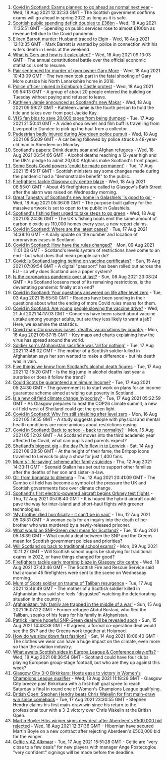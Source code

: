 1. [Covid in Scotland: Exams planned to go ahead as normal next year](https://www.bbc.co.uk/news/uk-scotland-58254324) - Wed, 18 Aug 2021 12:32:33 GMT - The Scottish government confirms exams will go ahead in spring 2022 as long as it is safe.
2. [Scottish public spending deficit doubles to £36bn](https://www.bbc.co.uk/news/uk-scotland-58256028) - Wed, 18 Aug 2021 11:35:51 GMT - Spending on public services rose to almost £100bn as revenue fell due to the Covid pandemic.
3. [Eileen Barrott murder: Husband traced to Elgin](https://www.bbc.co.uk/news/uk-england-leeds-58254147) - Wed, 18 Aug 2021 12:10:35 GMT - Mark Barrott is wanted by police in connection with his wife's death in Leeds at the weekend.
4. [What is Gers and how is it calculated?](https://www.bbc.co.uk/news/uk-scotland-45271076) - Wed, 18 Aug 2021 09:13:03 GMT - The annual constitutional battle over the official economic statistics is set to resume.
5. [Pair sentenced for murder of gym owner Gary More](https://www.bbc.co.uk/news/uk-scotland-glasgow-west-58256654) - Wed, 18 Aug 2021 10:43:09 GMT - The two men took part in the fatal shooting of Gary More outside his North Lanarkshire home in 2018.
6. [Police officer injured in Edinburgh Castle protest](https://www.bbc.co.uk/news/uk-scotland-edinburgh-east-fife-58254322) - Wed, 18 Aug 2021 09:54:13 GMT - A group of about 20 people entered the building on Tuesday without paying and refused to leave.
7. [Kathleen Jamie announced as Scotland's new Makar](https://www.bbc.co.uk/news/uk-scotland-58256647) - Wed, 18 Aug 2021 09:59:27 GMT - Kathleen Jamie is the fourth person to hold the title and takes over from poet Jackie Kay.
8. [VHS fan bids to save 20,000 tapes from being dumped](https://www.bbc.co.uk/news/uk-scotland-tayside-central-58249498) - Tue, 17 Aug 2021 21:50:41 GMT - A video shop owner and film buff is travelling from Liverpool to Dundee to pick up the haul from a collector.
9. [Pedestrian badly injured during Aberdeen police pursuit](https://www.bbc.co.uk/news/uk-scotland-north-east-orkney-shetland-58245341) - Wed, 18 Aug 2021 08:56:09 GMT - A car being followed by police struck a 48-year-old man in Aberdeen on Monday.
10. [Scotland's papers: Drink deaths soar and Afghan refugees](https://www.bbc.co.uk/news/uk-scotland-58252487) - Wed, 18 Aug 2021 06:54:05 GMT - Alcohol deaths reaching a 12-year high and the UK's pledge to admit 20,000 Afghans make Scotland's front pages.
11. [Some Scots Covid powers 'could be made permanent'](https://www.bbc.co.uk/news/uk-scotland-scotland-politics-58244323) - Tue, 17 Aug 2021 15:45:17 GMT - Scottish ministers say some changes made during the pandemic had a "demonstrable benefit" to the public.
12. [Firefighters tackle Glasgow city centre blaze](https://www.bbc.co.uk/news/uk-scotland-glasgow-west-58254321) - Wed, 18 Aug 2021 06:55:01 GMT - About 45 firefighters are called to Glasgow's Bath Street after the alarm was raised on Wednesday morning.
13. [Great Tapestry of Scotland's new home in Galashiels 'is good to go'](https://www.bbc.co.uk/news/uk-scotland-south-scotland-58243138) - Wed, 18 Aug 2021 05:36:09 GMT - The purpose-built gallery for the massive artwork is set to open to the public in Galashiels.
14. [Scotland's fishing fleet urged to take steps to go green](https://www.bbc.co.uk/news/uk-scotland-58246143) - Wed, 18 Aug 2021 05:24:36 GMT - The UK's fishing boats emit the same amount of carbon dioxide as 110,000 homes every year, a new report claims.
15. [Covid in Scotland: Where are the latest cases?](https://www.bbc.co.uk/news/uk-scotland-53511877) - Tue, 17 Aug 2021 14:38:16 GMT - A daily update on the number and location of coronavirus cases in Scotland.
16. [Covid in Scotland: How have the rules changed?](https://www.bbc.co.uk/news/uk-scotland-53166816) - Mon, 09 Aug 2021 11:01:08 GMT - Scotland's levels system of restrictions have come to an end - but what does that mean people can do?
17. [Covid: Is Scotland lagging behind on vaccine certificates?](https://www.bbc.co.uk/news/uk-scotland-57519070) - Sun, 15 Aug 2021 07:09:54 GMT - A digital "passport" has been rolled out across the EU - so why does Scotland use a paper system?
18. [Is the coronavirus pandemic over at last?](https://www.bbc.co.uk/news/uk-scotland-58112939) - Sun, 08 Aug 2021 23:08:24 GMT - As Scotland loosens most of its remaining restrictions, is the devastating pandemic finally at an end?
19. [Covid in Scotland: Your questions answered on life after level zero](https://www.bbc.co.uk/news/uk-scotland-58071989) - Tue, 03 Aug 2021 15:55:50 GMT - Readers have been sending in their questions about what the ending of more Covid rules means for them.
20. [Covid in Scotland: Are young people slowing the vaccine drive?](https://www.bbc.co.uk/news/uk-scotland-57915106) - Wed, 21 Jul 2021 14:17:03 GMT - Concerns have been raised about vaccine uptake among younger adults, but are they less likely to want a jab? Here, we examine the statistics.
21. [Covid map: Coronavirus cases, deaths, vaccinations by country](https://www.bbc.co.uk/news/world-51235105) - Mon, 16 Aug 2021 09:37:15 GMT - Key maps and charts explaining how the virus has spread around the world.
22. [Soldier son's Afghanistan sacrifice was 'all for nothing'](https://www.bbc.co.uk/news/uk-scotland-north-east-orkney-shetland-58241459) - Tue, 17 Aug 2021 13:48:02 GMT - The mother of a Scottish soldier killed in Afghanistan says her son wanted to make a difference - but his death was in vain.
23. [Five things we know from Scotland's alcohol death figures](https://www.bbc.co.uk/news/uk-scotland-58243861) - Tue, 17 Aug 2021 12:15:20 GMT - Is the big jump in alcohol deaths last year a surprise or does it follow the trend?
24. [Could Scots be guaranteed a minimum income?](https://www.bbc.co.uk/news/uk-scotland-scotland-politics-58230375) - Tue, 17 Aug 2021 05:24:30 GMT - The government is to start work on plans for an income guarantee scheme aimed at wiping out poverty in Scotland.
25. [Is a new oil field climate change hypocrisy?](https://www.bbc.co.uk/news/uk-scotland-57762927) - Tue, 17 Aug 2021 05:22:59 GMT - As Glasgow prepares to host the COP26 climate summit, a new oil field west of Shetland could get the green light.
26. [Covid in Scotland: Why I'm still shielding after level zero](https://www.bbc.co.uk/news/uk-scotland-highlands-islands-58223749) - Mon, 16 Aug 2021 05:19:55 GMT - A study suggests people with physical and mental health conditions are more anxious about restrictions easing.
27. [Covid in Scotland: Back to school - back to normality?](https://www.bbc.co.uk/news/uk-scotland-58214870) - Mon, 16 Aug 2021 05:12:02 GMT - As Scotland moves into the third academic year affected by Covid, what can pupils and parents expect?
28. [Shetland’s biggest gig – the day Pulp flew in to Lerwick](https://www.bbc.co.uk/news/uk-scotland-north-east-orkney-shetland-57599869) - Sat, 14 Aug 2021 08:38:50 GMT - At the height of their fame, the Britpop icons travelled to Lerwick to play a show for just 1,400 fans.
29. [Mum's 'life-saving' scheme after family suicides](https://www.bbc.co.uk/news/uk-scotland-58185754) - Thu, 12 Aug 2021 14:33:11 GMT - Seonaid Stallan has set out to support other families after the deaths of her son and sister-in-law.
30. [Oil: from bonanza to dilemma](https://www.bbc.co.uk/news/uk-scotland-scotland-business-58195442) - Thu, 12 Aug 2021 20:41:09 GMT - The Cambo oil field has become a symbol of the pressure the UK and Scottish governments face over climate change.
31. [Scotland's first electric-powered aircraft begins Orkney test flights](https://www.bbc.co.uk/news/uk-scotland-north-east-orkney-shetland-58177865) - Thu, 12 Aug 2021 05:08:40 GMT - It is hoped the hybrid aircraft could pave the way for inter-island and short-haul flights with greener technologies.
32. ['My brother died horrifically - it can't be in vain'](https://www.bbc.co.uk/news/uk-scotland-north-east-orkney-shetland-58177868) - Thu, 12 Aug 2021 05:08:31 GMT - A woman calls for an inquiry into the death of her brother who was murdered by a newly-released prisoner.
33. [What would an SNP-Green deal mean for Scotland?](https://www.bbc.co.uk/news/uk-scotland-scotland-politics-58143753) - Tue, 10 Aug 2021 05:18:39 GMT - What could a deal between the SNP and the Greens mean for Scottish government policies and priorities?
34. [Will Scotland go back to traditional school exams?](https://www.bbc.co.uk/news/uk-scotland-58139111) - Mon, 09 Aug 2021 10:11:27 GMT - Will Scottish school pupils be studying for traditional exams in 2022, or have things changed for good?
35. [Firefighters tackle early morning blaze in Glasgow city centre](https://www.bbc.co.uk/news/uk-scotland-58255126) - Wed, 18 Aug 2021 07:43:46 GMT - The Scottish Fire and Rescue Service said that around 45 firefighters were sent to the scene on Wednesday morning.
36. [Mum of Scots soldier on trauma of Taliban resurgence](https://www.bbc.co.uk/news/uk-scotland-58247951) - Tue, 17 Aug 2021 13:46:49 GMT - The mother of a Scottish soldier killed in Afghanistan has said she feels "disgusted" watching the deteriorating situation in the country.
37. [Afghanistan: ‘My family are trapped in the middle of a war’](https://www.bbc.co.uk/news/uk-scotland-58224887) - Sun, 15 Aug 2021 16:07:22 GMT - Former refugee Abdul Bostani, who fled the Taliban, speaks of his fears for his family in Afghanistan.
38. [Patrick Harvie hopeful SNP-Green deal will be revealed soon](https://www.bbc.co.uk/news/uk-scotland-58224149) - Sun, 15 Aug 2021 14:43:39 GMT - If agreed, a formal co-operation deal would see the SNP and the Greens work together at Holyrood.
39. [How do we slow down fast fashion?](https://www.bbc.co.uk/news/uk-scotland-58216479) - Sat, 14 Aug 2021 18:06:40 GMT - The clothes we wear can have a huge impact on the climate, even more so than the aviation industry.
40. [What awaits Scottish sides in Europa League & Conference play-offs?](https://www.bbc.co.uk/sport/football/58218630) - Wed, 18 Aug 2021 08:36:54 GMT - Scotland could have four clubs playing European group-stage football, but who are they up against this week?
41. [Glasgow City 3-0 Birkirkara: Hosts ease to victory in Women's Champions League qualifier](https://www.bbc.co.uk/sport/football/58254317) - Wed, 18 Aug 2021 11:18:26 GMT - Glasgow City breeze past Birkirkara with a first-half goal spree to reach Saturday's final in round one of Women's Champions League qualifying.
42. [British Open: Stephen Hendry beats Chris Wakelin for first main-draw win since comeback](https://www.bbc.co.uk/sport/snooker/58249638) - Tue, 17 Aug 2021 23:30:55 GMT - Stephen Hendry claims his first main-draw win since his return to the professional tour with a 3-2 victory over Chris Wakelin at the British Open.
43. [Martin Boyle: Hibs winger signs new deal after Aberdeen's £500,000 bid rejected](https://www.bbc.co.uk/sport/football/58241478) - Wed, 18 Aug 2021 12:37:36 GMT - Hibernian have secured Martin Boyle on a new contract after rejecting Aberdeen's £500,000 bid for the winger.
44. [Celtic v AZ Alkmaar](https://www.bbc.co.uk/sport/football/58215272) - Tue, 17 Aug 2021 15:51:28 GMT - Celtic are "very close to a few deals" for new players with manager Ange Postecoglou "very confident" signings will be made before the deadline.
